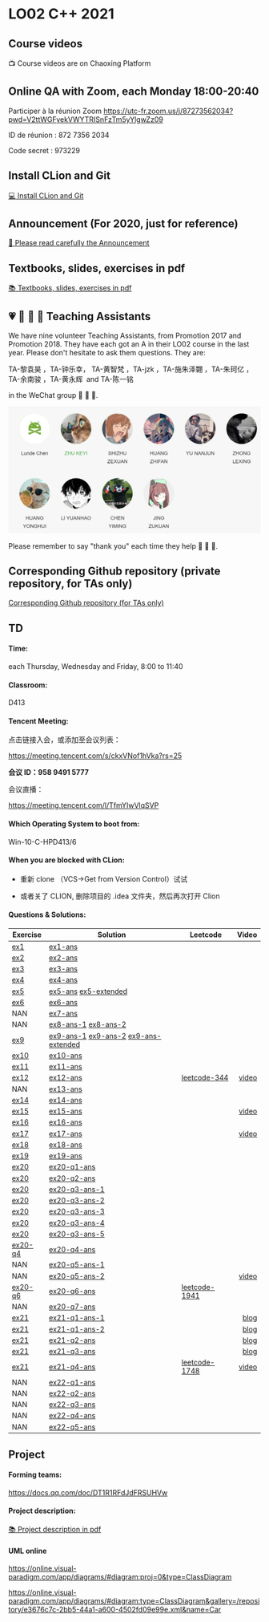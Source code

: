 # LO02 C++ 2021

## Course videos

:tv: Course videos are on Chaoxing Platform

## Online QA with Zoom, each Monday 18:00-20:40

Participer à la réunion Zoom https://utc-fr.zoom.us/j/87273562034?pwd=V2ttWGFyekVWYTRISnFzTm5yYlgwZz09

ID de réunion : 872 7356 2034 

Code secret : 973229

## Install CLion and Git

[:computer: Install CLion and Git](https://gitee.com/lundechen/hello)

## Announcement (For 2020, just for reference)

[:loudspeaker: Please read carefully the Announcement](../master/Announcement.md)

## Textbooks, slides, exercises in pdf

[:books: Textbooks, slides, exercises in pdf](../../tree/master/pdf)

## :heartpulse: :rocket: :musical_note: :100: Teaching Assistants
We have nine volunteer Teaching Assistants, from Promotion 2017 and Promotion 2018.
They have each got an A in their LO02 course in the last year.
Please don't hesitate to ask them questions.
They are:

TA-黎袁昊 ，TA-钟乐幸， TA-黄智梵 ，TA-jzk ，TA-施朱泽翾 ，TA-朱珂亿 ，TA-余南骏 ，TA-黄永辉  and TA-陈一铭 

in the WeChat group :rocket: :rocket: :rocket:.

![](img/ta.png)

Please remember to say "thank you" each time they help :clap: :clap: :clap:.

## Corresponding Github repository (private repository, for TAs only)

[Corresponding Github repository (for TAs only)](https://github.com/cppshu/cpp_2021/tree/master)

## TD

#### Time: 
each Thursday, Wednesday and Friday, 8:00 to 11:40

#### Classroom: 
D413

#### Tencent Meeting:

点击链接入会，或添加至会议列表：

https://meeting.tencent.com/s/ckxVNof1hVka?rs=25

**会议 ID：958 9491 5777**

会议直播：

https://meeting.tencent.com/l/TfmYIwVlqSVP
 
#### Which Operating System to boot from:
Win-10-C-HPD413/6


#### When you are blocked with CLion:

- 重新 clone （VCS->Get from Version Control）试试

- 或者关了 CLION, 删除项目的 .idea 文件夹，然后再次打开 Clion

#### Questions & Solutions:

Exercise | Solution  | Leetcode  | Video
---------------- | ----------------  | ----------------| ----------------: 
[ex1](../../tree/ex1) | [ex1-ans](../../tree/ex1-ans)  | |
[ex2](../../tree/ex2) | [ex2-ans](../../tree/ex2-ans) | |
[ex3](../../tree/ex3) | [ex3-ans](../../tree/ex3-ans) | |
[ex4](../../tree/ex4) | [ex4-ans](../../tree/ex4-ans)  | |
[ex5](../../tree/ex5) | [ex5-ans](../../tree/ex5-ans)  [ex5-extended](../../tree/ex5-extended) | |
[ex6](../../tree/ex6) | [ex6-ans](../../tree/ex6-ans) | |
NAN                   | [ex7-ans](../../tree/ex7-ans) | |
NAN                   | [ex8-ans-1](../../tree/ex8-ans-1) [ex8-ans-2](../../tree/ex8-ans-2) | |
[ex9](../../tree/ex9) | [ex9-ans-1](../../tree/ex9-ans-1) [ex9-ans-2](../../tree/ex9-ans-2) [ex9-ans-extended](../../tree/ex9-ans-extended)  | |
[ex10](../../tree/ex10) | [ex10-ans](../../tree/ex10-ans)  | |
[ex11](../../tree/ex11) | [ex11-ans](../../tree/ex11-ans)  | |
[ex12](../../tree/ex12) | [ex12-ans](../../tree/ex12-ans)  | [leetcode-344](../../tree/leetcode-344) | [video](https://www.bilibili.com/video/BV1Zb4y117iZ/) 
NAN | [ex13-ans](../../tree/ex13-ans)  | |
[ex14](../../tree/ex14) | [ex14-ans](../../tree/ex14-ans)  | |
[ex15](../../tree/ex15) | [ex15-ans](../../tree/ex15-ans)  |  | [video](https://www.bilibili.com/video/BV1cf4y1E77w/) 
[ex16](../../tree/ex16) | [ex16-ans](../../tree/ex16-ans)  | |
[ex17](../../tree/ex17) | [ex17-ans](../../tree/ex17-ans)  |   |  [video](https://www.bilibili.com/video/BV1234y1S72T)
[ex18](../../tree/ex18) | [ex18-ans](../../tree/ex18-ans)  | |
[ex19](../../tree/ex19) | [ex19-ans](../../tree/ex19-ans)  | |
[ex20](../../tree/ex20-q1) | [ex20-q1-ans](../../tree/ex20-q1-ans)  | |
[ex20](../../tree/ex20-q1)  | [ex20-q2-ans](../../tree/ex20-q2-ans)  | |
[ex20](../../tree/ex20-q1)  | [ex20-q3-ans-1](../../tree/ex20-q3-ans-1)  | |
[ex20](../../tree/ex20-q1)  | [ex20-q3-ans-2](../../tree/ex20-q3-ans-2)  | |
[ex20](../../tree/ex20-q1)  | [ex20-q3-ans-3](../../tree/ex20-q3-ans-3)  | |
[ex20](../../tree/ex20-q1)  | [ex20-q3-ans-4](../../tree/ex20-q3-ans-4)  | |
[ex20](../../tree/ex20-q1)  | [ex20-q3-ans-5](../../tree/ex20-q3-ans-5)  | |
[ex20-q4](../../tree/ex20-q4) | [ex20-q4-ans](../../tree/ex20-q4-ans)  | |
NAN | [ex20-q5-ans-1](../../tree/ex20-q5-ans-1)  | |
NAN | [ex20-q5-ans-2](../../tree/ex20-q5-ans-2)  | |  [video](https://www.bilibili.com/video/bv1q64y187Ah)
[ex20-q6](../../tree/ex20-q6) | [ex20-q6-ans](../../tree/ex20-q6-ans)  | [leetcode-1941](../../tree/leetcode-1941) |
NAN  | [ex20-q7-ans](../../tree/ex20-q7-ans)  | |
[ex21](../../tree/ex21-q1)  | [ex21-q1-ans-1](../../tree/ex21-q1-ans-1)  | | [blog](https://blog.csdn.net/m0_37968340/article/details/74165221)
[ex21](../../tree/ex21-q1)  | [ex21-q1-ans-2](../../tree/ex21-q1-ans-2)  | | [blog](https://en.cppreference.com/w/cpp/language/operators)
[ex21](../../tree/ex21-q1)  | [ex21-q2-ans](../../tree/ex21-q2-ans)  | | [blog](https://stackoverflow.com/questions/36557340/implicit-conversion-from-int-to-a-class-type)
[ex21](../../tree/ex21-q1)  | [ex21-q3-ans](../../tree/ex21-q3-ans)  | | [blog](https://docs.microsoft.com/en-us/cpp/cpp/increment-and-decrement-operator-overloading-cpp?view=msvc-160)
[ex21](../../tree/ex21-q1)  | [ex21-q4-ans](../../tree/ex21-q4-ans)  | [leetcode-1748](../../tree/leetcode-1748) | [video](https://www.bilibili.com/video/bv183411276k)
NAN  | [ex22-q1-ans](../../tree/ex22-q1-ans)  |  | 
NAN  | [ex22-q2-ans](../../tree/ex22-q2-ans)  |  | 
NAN  | [ex22-q3-ans](../../tree/ex22-q3-ans)  |  | 
NAN  | [ex22-q4-ans](../../tree/ex22-q4-ans)  |  | 
NAN  | [ex22-q5-ans](../../tree/ex22-q5-ans)  |  | 











## Project

#### Forming teams: 

https://docs.qq.com/doc/DT1R1RFdJdFRSUHVw

#### Project description:
[:books: Project description in pdf](../../tree/master/project)
 
#### UML online

https://online.visual-paradigm.com/app/diagrams/#diagram:proj=0&type=ClassDiagram

https://online.visual-paradigm.com/app/diagrams/#diagram:type=ClassDiagram&gallery=/repository/e3676c7c-2bb5-44a1-a600-4502fd09e99e.xml&name=Car

